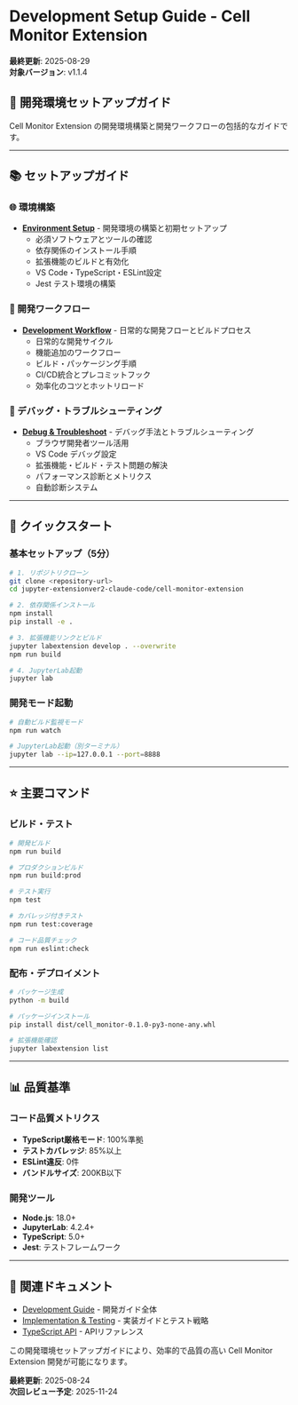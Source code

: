 # Development Setup Guide - Cell Monitor Extension

**最終更新**: 2025-08-29  
**対象バージョン**: v1.1.4

## 🎯 開発環境セットアップガイド

Cell Monitor Extension の開発環境構築と開発ワークフローの包括的なガイドです。

---

## 📚 セットアップガイド

### 🌐 環境構築
- **[Environment Setup](dev/SETUP_ENVIRONMENT.md)** - 開発環境の構築と初期セットアップ
  - 必須ソフトウェアとツールの確認
  - 依存関係のインストール手順
  - 拡張機能のビルドと有効化
  - VS Code・TypeScript・ESLint設定
  - Jest テスト環境の構築

### 🔄 開発ワークフロー
- **[Development Workflow](dev/SETUP_WORKFLOW.md)** - 日常的な開発フローとビルドプロセス
  - 日常的な開発サイクル
  - 機能追加のワークフロー
  - ビルド・パッケージング手順
  - CI/CD統合とプレコミットフック
  - 効率化のコツとホットリロード

### 🐛 デバッグ・トラブルシューティング
- **[Debug & Troubleshoot](dev/SETUP_DEBUG.md)** - デバッグ手法とトラブルシューティング
  - ブラウザ開発者ツール活用
  - VS Code デバッグ設定
  - 拡張機能・ビルド・テスト問題の解決
  - パフォーマンス診断とメトリクス
  - 自動診断システム

---

## 🚀 クイックスタート

### 基本セットアップ（5分）
```bash
# 1. リポジトリクローン
git clone <repository-url>
cd jupyter-extensionver2-claude-code/cell-monitor-extension

# 2. 依存関係インストール
npm install
pip install -e .

# 3. 拡張機能リンクとビルド
jupyter labextension develop . --overwrite
npm run build

# 4. JupyterLab起動
jupyter lab
```

### 開発モード起動
```bash
# 自動ビルド監視モード
npm run watch

# JupyterLab起動（別ターミナル）
jupyter lab --ip=127.0.0.1 --port=8888
```

---

## ⭐ 主要コマンド

### ビルド・テスト
```bash
# 開発ビルド
npm run build

# プロダクションビルド
npm run build:prod

# テスト実行
npm test

# カバレッジ付きテスト
npm run test:coverage

# コード品質チェック
npm run eslint:check
```

### 配布・デプロイメント
```bash
# パッケージ生成
python -m build

# パッケージインストール
pip install dist/cell_monitor-0.1.0-py3-none-any.whl

# 拡張機能確認
jupyter labextension list
```

---

## 📊 品質基準

### コード品質メトリクス
- **TypeScript厳格モード**: 100%準拠
- **テストカバレッジ**: 85%以上
- **ESLint違反**: 0件
- **バンドルサイズ**: 200KB以下

### 開発ツール
- **Node.js**: 18.0+
- **JupyterLab**: 4.2.4+
- **TypeScript**: 5.0+
- **Jest**: テストフレームワーク

---

## 🔗 関連ドキュメント

- [Development Guide](../DEVELOPMENT_GUIDE.md) - 開発ガイド全体
- [Implementation & Testing](../dev/IMPLEMENTATION_TESTING.md) - 実装ガイドとテスト戦略
- [TypeScript API](../api/TYPESCRIPT_API.md) - APIリファレンス

この開発環境セットアップガイドにより、効率的で品質の高い Cell Monitor Extension 開発が可能になります。

**最終更新**: 2025-08-24  
**次回レビュー予定**: 2025-11-24
